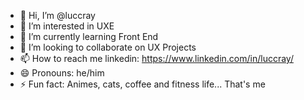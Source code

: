 - 👋 Hi, I’m @luccray
- 👀 I’m interested in UXE
- 🌱 I’m currently learning Front End
- 💞️ I’m looking to collaborate on UX Projects
- 📫 How to reach me linkedin: https://www.linkedin.com/in/luccray/
- 😄 Pronouns: he/him
- ⚡ Fun fact: Animes, cats, coffee and fitness life... That's me

<!---
luccray/luccray is a ✨ special ✨ repository because its `README.md` (this file) appears on your GitHub profile.
You can click the Preview link to take a look at your changes.
--->
